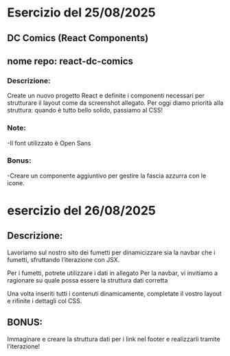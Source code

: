 # Esercizio del 25/08/2025

## DC Comics (React Components)

## nome repo: react-dc-comics

### Descrizione:

Create un nuovo progetto React e definite i componenti necessari per strutturare il layout come da screenshot allegato.
Per oggi diamo priorità alla struttura: quando è tutto bello solido, passiamo al CSS!

### Note:

-Il font utilizzato è Open Sans

### Bonus:

-Creare un componente aggiuntivo per gestire la fascia azzurra con le icone.

# esercizio del 26/08/2025

## Descrizione:

Lavoriamo sul nostro sito dei fumetti per dinamicizzare sia la navbar che i fumetti, sfruttando l’iterazione con JSX.

Per i fumetti, potrete utilizzare i dati in allegato
Per la navbar, vi invitiamo a ragionare su quale possa essere la struttura dati corretta

Una volta inseriti tutti i contenuti dinamicamente, completate il vostro layout e rifinite i dettagli col CSS.

## BONUS:

Immaginare e creare la struttura dati per i link nel footer e realizzarli tramite l’iterazione!

